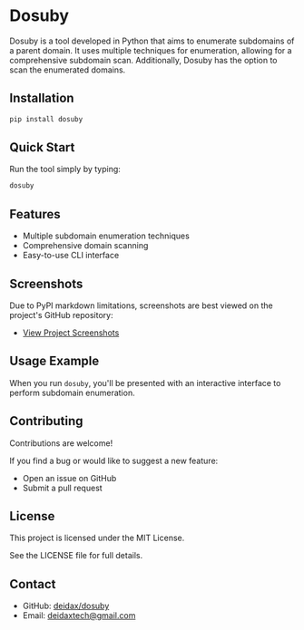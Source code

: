 # Dosuby

Dosuby is a tool developed in Python that aims to enumerate subdomains of a parent domain. It uses multiple techniques for enumeration, allowing for a comprehensive subdomain scan. Additionally, Dosuby has the option to scan the enumerated domains.

## Installation

```bash
pip install dosuby
```

## Quick Start

Run the tool simply by typing:
```bash
dosuby
```

## Features

- Multiple subdomain enumeration techniques
- Comprehensive domain scanning
- Easy-to-use CLI interface

## Screenshots

Due to PyPI markdown limitations, screenshots are best viewed on the project's GitHub repository:
- [View Project Screenshots](https://github.com/deidax/dosuby)

## Usage Example

When you run `dosuby`, you'll be presented with an interactive interface to perform subdomain enumeration.

## Contributing

Contributions are welcome! 

If you find a bug or would like to suggest a new feature:
- Open an issue on GitHub
- Submit a pull request

## License

This project is licensed under the MIT License. 

See the LICENSE file for full details.

## Contact

- GitHub: [deidax/dosuby](https://github.com/deidax/dosuby)
- Email: deidaxtech@gmail.com